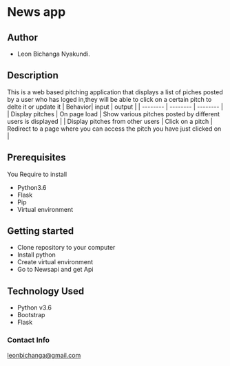 # News app

## Author

* Leon Bichanga Nyakundi.

## Description

This is a web based pitching application that displays a list of piches posted by a user who has loged in,they will be able to click on a certain pitch to delte it  or update it
| Behavior| input | output |
| -------- | -------- | -------- |
| Display pitches   | On page load | Show various pitches posted by different users is displayed |
| Display pitches from other users | Click on a pitch  | Redirect to a page where you can access the pitch you have just clicked on |
## Prerequisites

You Require to install

* Python3.6
* Flask
* Pip
* Virtual environment

## Getting started

* Clone repository to your computer
* Install python
* Create virtual environment
* Go to Newsapi and get Api

## Technology Used

* Python v3.6
* Bootstrap
* Flask

### Contact Info

leonbichanga@gmail.com
